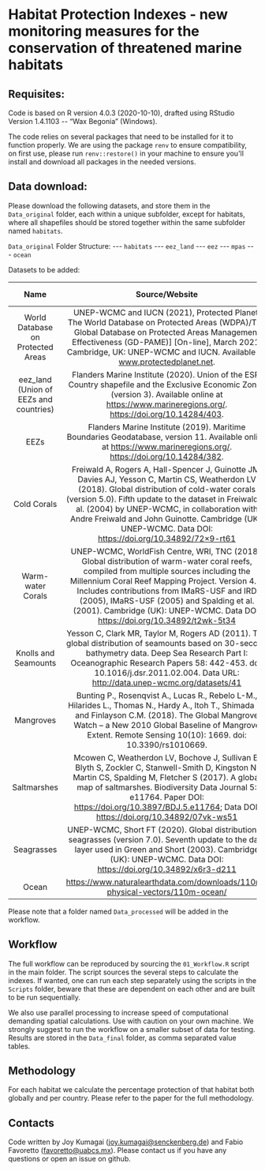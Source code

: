 
# Habitat Protection Indexes - new monitoring measures for the conservation of threatened marine habitats 


## Requisites: 

Code is based on R version 4.0.3 (2020-10-10), drafted using RStudio Version 1.4.1103 -- “Wax Begonia” (Windows). 

The code relies on several packages that need to be installed for it to function properly. We are using the package `renv` to ensure compatibility, on first use, please run `renv::restore()` in your machine to ensure you'll install and download all packages in the needed versions. 


## Data download: 

Please download the following datasets, and store them in the `Data_original` folder, each within a unique subfolder, except for habitats, where all shapefiles should be stored together within the same subfolder named `habitats`.

`Data_original` Folder Structure: 
--- `habitats`
--- `eez_land`
--- `eez`
--- `mpas`
--- `ocean`

Datasets to be added: 

| Name | Source/Website | Date accessed | Version |
| :---: | :---: | :---: | :---: |
| World Database on Protected Areas | UNEP-WCMC and IUCN (2021), Protected Planet: The World Database on Protected Areas (WDPA)/The Global Database on Protected Areas Management Effectiveness (GD-PAME)] [On-line], March 2021, Cambridge, UK: UNEP-WCMC and IUCN. Available at: www.protectedplanet.net. | March 2021 | March 2021 |
| eez_land (Union of EEZs and countries) | Flanders Marine Institute (2020). Union of the ESRI Country shapefile and the Exclusive Economic Zones (version 3). Available online at https://www.marineregions.org/. https://doi.org/10.14284/403. | December 2020 | Version 3 |
| EEZs | Flanders Marine Institute (2019). Maritime Boundaries Geodatabase, version 11. Available online at https://www.marineregions.org/. https://doi.org/10.14284/382. | March 2021 | Version 11 |
| Cold Corals | Freiwald A, Rogers A, Hall-Spencer J, Guinotte JM, Davies AJ, Yesson C, Martin CS, Weatherdon LV (2018). Global distribution of cold-water corals (version 5.0). Fifth update to the dataset in Freiwald et al. (2004) by UNEP-WCMC, in collaboration with Andre Freiwald and John Guinotte. Cambridge (UK): UNEP-WCMC. Data DOI: https://doi.org/10.34892/72×9-rt61 | December 2020 | Version 5 |
| Warm-water Corals | UNEP-WCMC, WorldFish Centre, WRI, TNC (2018). Global distribution of warm-water coral reefs, compiled from multiple sources including the Millennium Coral Reef Mapping Project. Version 4.0. Includes contributions from IMaRS-USF and IRD (2005), IMaRS-USF (2005) and Spalding et al. (2001). Cambridge (UK): UNEP-WCMC. Data DOI: https://doi.org/10.34892/t2wk-5t34 | December 2020 | Version 4 |
| Knolls and Seamounts | Yesson C, Clark MR, Taylor M, Rogers AD (2011). The global distribution of seamounts based on 30-second bathymetry data. Deep Sea Research Part I: Oceanographic Research Papers 58: 442-453. doi: 10.1016/j.dsr.2011.02.004. Data URL: http://data.unep-wcmc.org/datasets/41 | March 2021 | Version 1.0 |
| Mangroves | Bunting P., Rosenqvist A., Lucas R., Rebelo L-M., Hilarides L., Thomas N., Hardy A., Itoh T., Shimada M. and Finlayson C.M. (2018). The Global Mangrove Watch – a New 2010 Global Baseline of Mangrove Extent. Remote Sensing 10(10): 1669. doi: 10.3390/rs1010669. | December 2020 | GMW 2016 |
| Saltmarshes | Mcowen C, Weatherdon LV, Bochove J, Sullivan E, Blyth S, Zockler C, Stanwell-Smith D, Kingston N, Martin CS, Spalding M, Fletcher S (2017). A global map of saltmarshes. Biodiversity Data Journal 5: e11764. Paper DOI: https://doi.org/10.3897/BDJ.5.e11764; Data DOI: https://doi.org/10.34892/07vk-ws51 | December 2020 | Version 6 |
| Seagrasses | UNEP-WCMC, Short FT (2020). Global distribution of seagrasses (version 7.0). Seventh update to the data layer used in Green and Short (2003). Cambridge (UK): UNEP-WCMC. Data DOI: https://doi.org/10.34892/x6r3-d211 | December 2020 | Version 7 |
| Ocean | https://www.naturalearthdata.com/downloads/110m-physical-vectors/110m-ocean/ | December 2020 | Version 4.1.0 |

Please note that a folder named `Data_processed` will be added in the workflow. 

## Workflow 

The full workflow can be reproduced by sourcing the `01_Workflow.R` script in the main folder. The script sources the several steps to calculate the indexes. If wanted, one can run each step separately using the scripts in the `Scripts` folder, beware that these are dependent on each other and are built to be run sequentially. 

We also use parallel processing to increase speed of computational demanding spatial calculations. Use with caution on your own machine. We strongly suggest to run the workflow on a smaller subset of data for testing. 
Results are stored in the `Data_final` folder, as comma separated value tables. 


## Methodology 

For each habitat we calculate the percentage protection of that habitat both globally and per country. Please refer to the paper for the full methodology.


## Contacts 

Code written by Joy Kumagai (joy.kumagai@senckenberg.de) and Fabio Favoretto (favoretto@uabcs.mx). Please contact us if you have any questions or open an issue on github.
